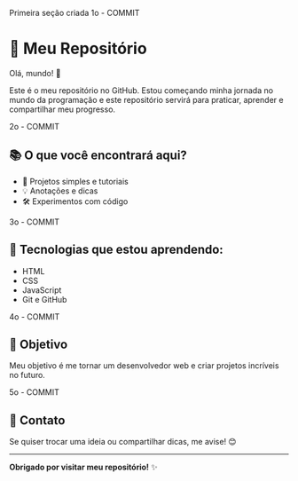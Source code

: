 Primeira seção criada
1o - COMMIT
# 🚀 Meu Repositório

Olá, mundo! 👋

Este é o meu repositório no GitHub. Estou começando minha jornada no mundo da 
programação e este repositório servirá para praticar, aprender e compartilhar 
meu progresso.

2o - COMMIT
## 📚 O que você encontrará aqui?
 
- 📝 Projetos simples e tutoriais
- 💡 Anotações e dicas
- 🛠️ Experimentos com código

3o - COMMIT
## 🌱 Tecnologias que estou aprendendo:
 
- HTML
- CSS
- JavaScript
- Git e GitHub

4o - COMMIT
## 🎯 Objetivo
 
Meu objetivo é me tornar um desenvolvedor web e criar projetos incríveis no futuro.

5o - COMMIT
## 💬 Contato
 
Se quiser trocar uma ideia ou compartilhar dicas, me avise! 😊
 
---
 
**Obrigado por visitar meu repositório!** ✨


